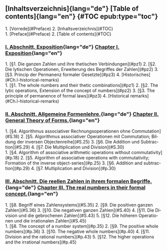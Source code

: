 <div class="parallel">
  <a lang="de" class="origpage" id="S.XI" title="Seite XI"></a>

  <a lang="en" class="origpage" id="p.XI" title="Page XI"></a>
</div>

## [Inhaltsverzeichnis]{lang="de"} [Table of contents]{lang="en"} {#TOC epub:type="toc"}

<nav class="parallel toc">
<div lang="de">
1.  [Vorrede](#Preface)
2.  [Inhaltsverzeichnis](#TOC)
</div>
<div lang="en">
1.  [Preface](#Preface)
2.  [Table of contents](#TOC)
</div>
</nav>

### [I. Abschnitt. Exposition](#Ch.I){lang="de"} [Chapter I. Exposition](#Ch.I){lang="en"} 

<nav class="parallel toc">
<div lang="de">
1.  [§1. Die ganzen Zahlen und ihre thetischen Verbindungen](#pz1)
2.  [§2. Die lytischen Operationen, Erweiterung des Begriffes der Zahlen](#pz2)
3.  [§3. Princip der Permanenz formaler Gesetzte](#pz3)
4.  [Historisches](#Ch.I-historical-remarks) <!-- TODO -->
</div>
<div lang="en">
1.  [§1. The whole numbers and their thetic combinations](#pz1)
2.  [§2. The lytic operations, Extension of the concept of numbers](#pz2)
3.  [§3. The principle of permanence of formal laws](#pz3)
4.  [Historical remarks](#Ch.I-historical-remarks) <!-- TODO -->
</div>
</nav>

### [II. Abschnitt. Allgemeine Formenlehre.](#Ch.II){lang="de"} [Chapter II. General Theory of Forms.](Ch.II){lang="en"} 

<nav class="parallel toc">
<div lang="de">
1.  [§4. Algorithmus associativer Rechnungsoperationen ohne Commutation](#S.18)
2.  [§5. Algorithmus associativer Operationen mit Commutation; Bildung der inversen Objectenreihe](#S.25)
3.  [§6. Die Addition und Subtraction](#S.29)
4.  [§7. Die Multiplication und Division](#S.30)
</div>
<div lang="en">
1.  [§4. Algorithm of associative arithmetic operations without commutativity](#p.18)
2.  [§5. Algorithm of associative operations with commutativity; Formation of the inverse object-series](#p.25)
3.  [§6. Addition and subtraction](#p.29)
4.  [§7. Multiplication and Division](#p.30)
</div>
</nav>

### [III. Abschnitt. Die reellen Zahlen in ihrem formalen Begriffe.](#Ch.III){lang="de"} [Chapter III. The real numbers in their formal concept.](#Ch.III){lang="en"} 

<nav class="parallel toc">
<div lang="de">
1.  [§8. Begriff eines Zahlensystems](#S.35)
2.  [§9. Die positiven ganzen Zahlen](#S.36)
3.  [§10. Die negativen ganzen Zahlen](#S.40)
4.  [§11. Die Division und die gebrochenen Zahlen](#S.43)
5.  [§12. Die höheren Operationen und die irrationalen Zahlen](#S.45)
</div>
<div lang="en">
1.  [§8. The concept of a number system](#p.35)
2.  [§9. The positive whole numbers](#p.36)
3.  [§10. The negative whole numbers](#p.40)
4.  [§11. Division and the rational numbers](#p.43)
5.  [§12. The higher operations and the irrational numbers](#p.45)
</div>
</nav>

